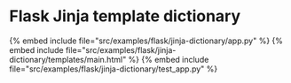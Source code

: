 # Flask Jinja template dictionary


{% embed include file="src/examples/flask/jinja-dictionary/app.py" %}
{% embed include file="src/examples/flask/jinja-dictionary/templates/main.html" %}
{% embed include file="src/examples/flask/jinja-dictionary/test_app.py" %}



